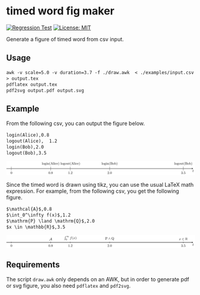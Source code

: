 timed word fig maker
====================

[![Regression Test](https://github.com/MasWag/timed_word_fig_maker/actions/workflows/regression_test.yml/badge.svg?branch=master)](https://github.com/MasWag/timed_word_fig_maker/actions/workflows/regression_test.yml)
[![License: MIT](https://img.shields.io/badge/License-MIT-blue.svg)](./LICENSE)

Generate a figure of timed word from csv input. 

Usage
-----

```
awk -v scale=5.0 -v duration=3.7 -f ./draw.awk  < ./examples/input.csv > output.tex
pdflatex output.tex
pdf2svg output.pdf output.svg
```

Example
-------

From the following csv, you can output the figure below.

```
login(Alice),0.8
logout(Alice),  1.2
login(Bob),2.0
logout(Bob),3.5
```

![Sample Output](examples/output.svg)

Since the timed word is drawn using tikz, you can use the usual LaTeX math expression. For example, from the following csv, you get the following figure.

```
$\mathcal{A}$,0.8
$\int_0^\infty f(x)$,1.2
$\mathrm{P} \land \mathrm{Q}$,2.0
$x \in \mathbb{R}$,3.5
```

![Sample Math Output](examples/output_math.svg)

Requirements
------------

The script `draw.awk` only depends on an AWK, but in order to generate pdf or svg figure, you also need `pdflatex` and `pdf2svg`.

